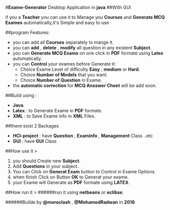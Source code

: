 #**Exame-Generator** Desktop Application in **java**
            ##With GUI


if you a **Teacher** you can use it to Manage you **Courses** and **Generate MCQ Exames** automatically,it's Simple and easy to use

 

##program Features:
* you can add all **Courses** separately to mange it.
* you can **add** , **delete** , **modify** all question in any existent **Subject**.
* you can **Generate MCQ Exams** on one click in **PDF** formate using **Latex** automatically.
* you can **Control** your exames before  Generate it:
	- Choice Exame Level of difficulty **Easy** , **medium** or **Hard**.
	- Choice **Number of Models** that you want.
	- Choice **Number of Question** in Exame.
* the **automatic correction** for **MCQ Ansswer Cheet** will be add soon. 


##Build using :
* **Java**.
* **Latex** : to Generate Exame in **PDF** formate.
* **XML** : to Save Exame info in **XML** Files.
 

##there exist 2 Backages 
* **HCI-project**  : have **Question** , **Examinfo** , **Management** Class ..etc
* **GUI** : have **GUI** Class


##How use it >
1. you should Create new **Subject**.
2. Add **Questions** in your subject.
3. You can Click on **Generat Exam** button to Control in Exame Options.
4. when finish Click on Button **OK** to Generat your exame.
5. your Exame will Generate as **PDF** formate using **LATEX**.



   
##How run it >
######run it using **netbeans** or **eclibse**.



######Builde by **@moroclash** , **@MohamedRadwan** in **2016**
